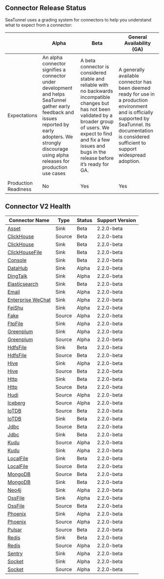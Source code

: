 ## Connector Release Status
SeaTunnel uses a grading system for connectors to help you understand what to expect from a connector:

|                      | Alpha                                                                                                                                                                                                            | Beta                                                                                                                                                                                                                                       | General Availability (GA)                                                                                                                                                                                      |
|----------------------|------------------------------------------------------------------------------------------------------------------------------------------------------------------------------------------------------------------|--------------------------------------------------------------------------------------------------------------------------------------------------------------------------------------------------------------------------------------------|----------------------------------------------------------------------------------------------------------------------------------------------------------------------------------------------------------------|
| Expectations         | An alpha connector signifies a connector under development and helps SeaTunnel gather early feedback and issues reported by early adopters. We strongly discourage using alpha releases for production use cases | A beta connector is considered stable and reliable with no backwards incompatible changes but has not been validated by a broader group of users. We expect to find and fix a few issues and bugs in the release before it’s ready for GA. | A generally available connector has been deemed ready for use in a production environment and is officially supported by SeaTunnel. Its documentation is considered sufficient to support widespread adoption. |
|                      |                                                                                                                                                                                                                  |                                                                                                                                                                                                                                            |                                                                                                                                                                                                                |
| Production Readiness | No                                                                                                                                                                                                               | Yes                                                                                                                                                                                                                                        | Yes                                                                                                                                                                                                            |

## Connector V2 Health

| Connector Name                                    | Type   | Status | Support Version |
|---------------------------------------------------|--------|--------|-----------------|
| [Asset](../sink/Assert.md)                        | Sink   | Beta   | 2.2.0-beta      |
| [ClickHouse](../source/Clickhouse.md)             | Source | Beta   | 2.2.0-beta      |
| [ClickHouse](../sink/Clickhouse.md)               | Sink   | Beta   | 2.2.0-beta      |
| [ClickHouseFile](../sink/ClickhouseFile.md)       | Sink   | Beta   | 2.2.0-beta      |
| [Console](../sink/Console.md)                     | Sink   | Beta   | 2.2.0-beta      |
| [DataHub](../sink/Datahub.md)                     | Sink   | Alpha  | 2.2.0-beta      |
| [DingTalk](../sink/dingtalk.md)                   | Sink   | Alpha  | 2.2.0-beta      |
| [Elasticsearch](../sink/Elasticsearch.md)         | Sink   | Beta   | 2.2.0-beta      |
| [Email](../sink/Email.md)                         | Sink   | Alpha  | 2.2.0-beta      |
| [Enterprise WeChat](../sink/Enterprise-WeChat.md) | Sink   | Alpha  | 2.2.0-beta      |
| [FeiShu](../sink/Feishu.md)                       | Sink   | Alpha  | 2.2.0-beta      |
| [Fake](../source/FakeSource.md)                   | Source | Alpha  | 2.2.0-beta      |
| [FtpFile](../sink/FtpFile.md)                     | Sink   | Alpha  | 2.2.0-beta      |
| [Greenplum](../sink/Greenplum.md)                 | Sink   | Alpha  | 2.2.0-beta      |
| [Greenplum](../source/Greenplum.md)               | Source | Alpha  | 2.2.0-beta      |
| [HdfsFile](../sink/HdfsFile.md)                   | Sink   | Beta   | 2.2.0-beta      |
| [HdfsFile](../source/HdfsFile.md)                 | Source | Beta   | 2.2.0-beta      |
| [Hive](../sink/Hive.md)                           | Sink   | Alpha  | 2.2.0-beta      |
| [Hive](../source/Hive.md)                         | Source | Beta   | 2.2.0-beta      |
| [Http](../sink/Http.md)                           | Sink   | Beta   | 2.2.0-beta      |
| [Http](../source/Http.md)                         | Source | Beta   | 2.2.0-beta      |
| [Hudi](../source/Hudi.md)                         | Source | Alpha  | 2.2.0-beta      |
| [Iceberg](../source/Iceberg.md)                   | Source | Alpha  | 2.2.0-beta      |
| [IoTDB](../source/IoTDB.md)                       | Source | Beta   | 2.2.0-beta      |
| [IoTDB](../sink/IoTDB.md)                         | Sink   | Beta   | 2.2.0-beta      |
| [Jdbc](../source/Jdbc.md)                         | Source | Beta   | 2.2.0-beta      |
| [Jdbc](../sink/Jdbc.md)                           | Sink   | Beta   | 2.2.0-beta      |
| [Kudu](../source/Kudu.md)                         | Source | Alpha  | 2.2.0-beta      |
| [Kudu](../sink/Kudu.md)                           | Sink   | Alpha  | 2.2.0-beta      |
| [LocalFile](../sink/LocalFile.md)                 | Sink   | Beta   | 2.2.0-beta      |
| [LocalFile](../source/LocalFile.md)               | Source | Beta   | 2.2.0-beta      |
| [MongoDB](../source/MongoDB.md)                   | Source | Beta   | 2.2.0-beta      |
| [MongoDB](../sink/MongoDB.md)                     | Sink   | Beta   | 2.2.0-beta      |
| [Neo4j](../sink/Neo4j.md)                         | Sink   | Alpha  | 2.2.0-beta      |
| [OssFile](../sink/OssFile.md)                     | Sink   | Alpha  | 2.2.0-beta      |
| [OssFile](../source/OssFile.md)                   | Source | Beta   | 2.2.0-beta      |
| [Phoenix](../sink/Phoenix.md)                     | Sink   | Alpha  | 2.2.0-beta      |
| [Phoenix](../source/Phoenix.md)                   | Source | Alpha  | 2.2.0-beta      |
| [Pulsar](../source/pulsar.md)                     | Source | Beta   | 2.2.0-beta      |
| [Redis](../sink/redis.md)                         | Sink   | Beta   | 2.2.0-beta      |
| [Redis](../source/redis.md)                       | Source | Alpha  | 2.2.0-beta      |
| [Sentry](../sink/Sentry.md)                       | Sink   | Alpha  | 2.2.0-beta      |
| [Socket](../sink/Socket.md)                       | Sink   | Alpha  | 2.2.0-beta      |
| [Socket](../source/Socket.md)                     | Source | Alpha  | 2.2.0-beta      |
